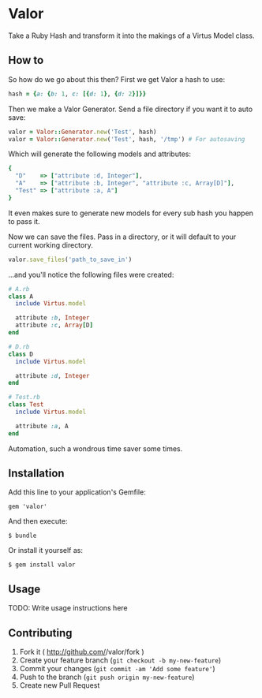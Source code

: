 # Valor

Take a Ruby Hash and transform it into the makings of a Virtus Model class.

## How to

So how do we go about this then? First we get Valor a hash to use:
```ruby
hash = {a: {b: 1, c: [{d: 1}, {d: 2}]}}
```

Then we make a Valor Generator. Send a file directory if you want it to auto save:
```ruby
valor = Valor::Generator.new('Test', hash)
valor = Valor::Generator.new('Test', hash, '/tmp') # For autosaving
```

Which will generate the following models and attributes:
```ruby
{
  "D"    => ["attribute :d, Integer"],
  "A"    => ["attribute :b, Integer", "attribute :c, Array[D]"],
  "Test" => ["attribute :a, A"]
}
```

It even makes sure to generate new models for every sub hash you happen to pass it.

Now we can save the files. Pass in a directory, or it will default to your current working directory.
```ruby
valor.save_files('path_to_save_in')
```

...and you'll notice the following files were created:
```ruby
# A.rb
class A
  include Virtus.model

  attribute :b, Integer
  attribute :c, Array[D]
end

# D.rb
class D
  include Virtus.model

  attribute :d, Integer
end

# Test.rb
class Test
  include Virtus.model

  attribute :a, A
end
```

Automation, such a wondrous time saver some times.

## Installation

Add this line to your application's Gemfile:

    gem 'valor'

And then execute:

    $ bundle

Or install it yourself as:

    $ gem install valor

## Usage

TODO: Write usage instructions here

## Contributing

1. Fork it ( http://github.com/<my-github-username>/valor/fork )
2. Create your feature branch (`git checkout -b my-new-feature`)
3. Commit your changes (`git commit -am 'Add some feature'`)
4. Push to the branch (`git push origin my-new-feature`)
5. Create new Pull Request
